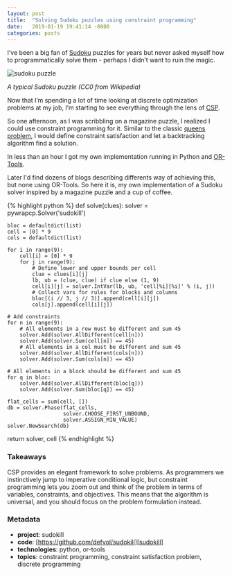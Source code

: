 ```yaml
---
layout: post
title:  "Solving Sudoku puzzles using constraint programming"
date:   2019-01-19 19:41:14 -0800
categories: posts
---
```


I’ve been a big fan of [Sudoku][sudoku] puzzles for years but never asked myself how to programmatically solve them - perhaps I didn’t want to ruin the magic.

![sudoku puzzle](https://upload.wikimedia.org/wikipedia/commons/e/e0/Sudoku_Puzzle_by_L2G-20050714_standardized_layout.svg)

_A typical Sudoku puzzle (CC0 from Wikipedia)_

Now that I’m spending a lot of time looking at discrete optimization problems at my job, I’m starting to see everything through the lens of [CSP][csp].

So one afternoon, as I was scribbling on a magazine puzzle, I realized I could use constraint programming for it. Similar to the classic [queens problem][queens], I would define constraint satisfaction and let a backtracking algorithm find a solution.

In less than an hour I got my own implementation running in Python and [OR-Tools][or].

Later I'd find dozens of blogs describing differents way of achieving this, but none using OR-Tools. So here it is, my own implementation of a Sudoku solver inspired by a magazine puzzle and a cup of coffee.

{% highlight python %}
def solve(clues):
    solver = pywrapcp.Solver('sudokill')

    bloc = defaultdict(list)
    cell = [0] * 9
    cols = defaultdict(list)

    for i in range(9):
        cell[i] = [0] * 9
        for j in range(9):
            # Define lower and upper bounds per cell
            clue = clues[i][j]
            lb, ub = (clue, clue) if clue else (1, 9)
            cell[i][j] = solver.IntVar(lb, ub, 'cell[%i][%i]' % (i, j))
            # Collect vars for rules for blocks and columns
            bloc[(i // 3, j // 3)].append(cell[i][j])
            cols[j].append(cell[i][j])

    # Add constraints
    for n in range(9):
        # All elements in a row must be different and sum 45
        solver.Add(solver.AllDifferent(cell[n]))
        solver.Add(solver.Sum(cell[n]) == 45)
        # All elements in a col must be different and sum 45
        solver.Add(solver.AllDifferent(cols[n]))
        solver.Add(solver.Sum(cols[n]) == 45)

    # All elements in a block should be different and sum 45
    for q in bloc:
        solver.Add(solver.AllDifferent(bloc[q]))
        solver.Add(solver.Sum(bloc[q]) == 45)

    flat_cells = sum(cell, [])
    db = solver.Phase(flat_cells,
                      solver.CHOOSE_FIRST_UNBOUND,
                      solver.ASSIGN_MIN_VALUE)
    solver.NewSearch(db)
return solver, cell
{% endhighlight %}

### Takeaways

CSP provides an elegant framework to solve problems. As programmers we instinctively jump to imperative conditional logic, but constraint programming lets you zoom out and think of the problem in terms of variables, constraints, and objectives. This means that the algorithm is universal, and you should focus on the problem formulation instead.

### Metadata

- **project**: sudokill
- **code**: [https://github.com/defvol/sudokill][sudokill]
- **technologies**: python, or-tools
- **topics**: constraint programming, constraint satisfaction problem, discrete programming

[sudoku]: https://en.wikipedia.org/wiki/Sudoku
[csp]: https://en.wikipedia.org/wiki/Constraint_satisfaction_problem
[queens]: https://developers.google.com/optimization/cp/queens
[or]: https://developers.google.com/optimization/
[sudokill]: https://github.com/defvol/sudokill
